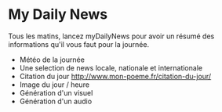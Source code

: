 My Daily News
=============

Tous les matins, lancez myDailyNews pour avoir un résumé des informations qu'il vous faut pour la journée.

- Météo de la journée
- Une selection de news locale, nationale et internationale
- Citation du jour http://www.mon-poeme.fr/citation-du-jour/
- Image du jour / heure 
- Génération d'un visuel
- Génération d'un audio
